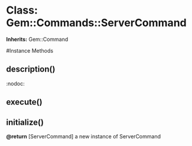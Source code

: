 # Class: Gem::Commands::ServerCommand
**Inherits:** Gem::Command
    




#Instance Methods
## description() [](#method-i-description)
:nodoc:

## execute() [](#method-i-execute)

## initialize() [](#method-i-initialize)

**@return** [ServerCommand] a new instance of ServerCommand

